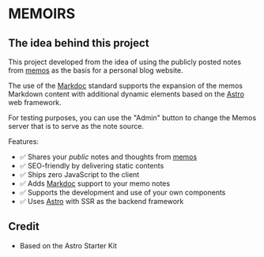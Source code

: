 # MEMOIRS

## The idea behind this project

This project developed from the idea of using the publicly posted notes from [memos](https://usememos.com) as the basis for a personal blog website.

The use of the [Markdoc](https://markdoc.dev) standard supports the expansion of the memos Markdown content with additional dynamic elements based on the [Astro](https://astro.build) web framework.

For testing purposes, you can use the "Admin" button to change the Memos server that is to serve as the note source.

Features:

- ✅ Shares your _public_ notes and thoughts from [memos](https://usememos.com/)
- ✅ SEO-friendly by delivering static contents
- ✅ Ships zero JavaScript to the client
- ✅ Adds [Markdoc](https://markdoc.dev/) support to your memo notes
- ✅ Supports the development and use of your own components
- ✅ Uses [Astro](https://astro.build) with SSR as the backend framework

## Credit

- Based on the Astro Starter Kit
